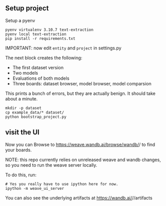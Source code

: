 ## Setup project

Setup a pyenv

```
pyenv virtualenv 3.10.7 text-extraction
pyenv local text-extraction
pip install -r requirements.txt
```

IMPORTANT: now edit `entity` and `project` in settings.py

The next block creates the following:

- The first dataset version
- Two models
- Evaluations of both models
- Three boards: dataset browser, model browser, model comparsion

This prints a bunch of errors, but they are actually benign. It should take about a minute.

```
mkdir -p dataset
cp example_data/* dataset/
python bootstrap_project.py
```

## visit the UI

Now you can Browse to https://weave.wandb.ai/browse/wandb/<entity>/<project> to find
your boards.

NOTE: this repo currently relies on unreleased weave and wandb changes, so you need to
run the weave server locally.

To do this, run:

```
# Yes you really have to use ipython here for now.
ipython -m weave_ui_server
```

You can also see the underlying artifacts at https://wandb.ai/<entity>/<project>/artifacts
